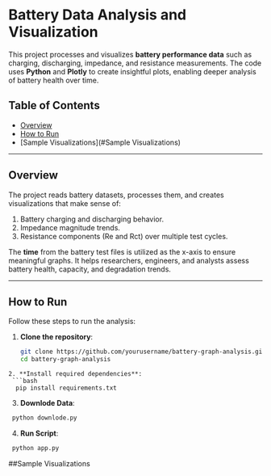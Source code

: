 # Battery Data Analysis and Visualization

This project processes and visualizes **battery performance data** such as charging, discharging, impedance, and resistance measurements. The code uses **Python** and **Plotly** to create insightful plots, enabling deeper analysis of battery health over time.

## Table of Contents
- [Overview](#overview)
- [How to Run](#how-to-run)
- [Sample Visualizations](#Sample Visualizations)

---

## Overview

The project reads battery datasets, processes them, and creates visualizations that make sense of:
1. Battery charging and discharging behavior.
2. Impedance magnitude trends.
3. Resistance components \(Re and Rct\) over multiple test cycles.

The **time** from the battery test files is utilized as the x-axis to ensure meaningful graphs. It helps researchers, engineers, and analysts assess battery health, capacity, and degradation trends.

---


## How to Run

Follow these steps to run the analysis:

1. **Clone the repository**:
   ```bash
   git clone https://github.com/yourusername/battery-graph-analysis.git
   cd battery-graph-analysis
```
2. **Install required dependencies**:
 ```bash
  pip install requirements.txt
```
3. **Downlode Data**:
 ```bash
  python downlode.py
```
4. **Run Script**:
 ```bash
  python app.py
```
##Sample Visualizations


